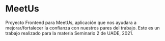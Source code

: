 # MeetUs

Proyecto Frontend para MeetUs, aplicación que nos ayudara a mejorar/fortalecer la confianza con nuestros pares del trabajo.
Este es un trabajo realizado para la materia Seminario 2 de UADE, 2021.
